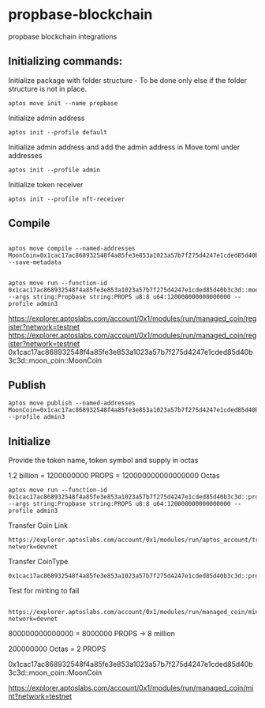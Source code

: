 # propbase-blockchain

propbase blockchain integrations

## Initializing commands:

Initialize package with folder structure - To be done only else if the folder structure is not in place.

```
aptos move init --name propbase

```

Initialize admin address

```
aptos init --profile default
```

Initialize admin address and add the admin address in Move.toml under addresses

```
aptos init --profile admin
```

Initialize token receiver

```
aptos init --profile nft-receiver
```

## Compile

```

aptos move compile --named-addresses MoonCoin=0x1cac17ac868932548f4a85fe3e853a1023a57b7f275d4247e1cded85d40b3c3d --save-metadata


aptos move run --function-id 0x1cac17ac868932548f4a85fe3e853a1023a57b7f275d4247e1cded85d40b3c3d::mooncoin::initialize --args string:Propbase string:PROPS u8:8 u64:120000000000000000 --profile admin3
```

https://explorer.aptoslabs.com/account/0x1/modules/run/managed_coin/register?network=testnet
https://explorer.aptoslabs.com/account/0x1/modules/run/managed_coin/register?network=testnet
0x1cac17ac868932548f4a85fe3e853a1023a57b7f275d4247e1cded85d40b3c3d::moon_coin::MoonCoin

## Publish

```
aptos move publish --named-addresses MoonCoin=0x1cac17ac868932548f4a85fe3e853a1023a57b7f275d4247e1cded85d40b3c3d --profile admin3
```

## Initialize

Provide the token name, token symbol and supply in octas

1.2 billion = 1200000000 PROPS = 120000000000000000 Octas

```
aptos move run --function-id 0x1cac17ac868932548f4a85fe3e853a1023a57b7f275d4247e1cded85d40b3c3d::propbase_coin_14::initialize --args string:Propbase string:PROPS u8:8 u64:120000000000000000 --profile admin3
```

Transfer Coin Link

```
https://explorer.aptoslabs.com/account/0x1/modules/run/aptos_account/transfer_coins?network=devnet

```

Transfer CoinType

```
0x1cac17ac868932548f4a85fe3e853a1023a57b7f275d4247e1cded85d40b3c3d::propbase_coin_14::PropCoin

```

Test for minting to fail

```

https://explorer.aptoslabs.com/account/0x1/modules/run/managed_coin/mint?network=devnet

```

800000000000000 = 8000000 PROPS -> 8 million

200000000 Octas = 2 PROPS

0x1cac17ac868932548f4a85fe3e853a1023a57b7f275d4247e1cded85d40b3c3d::moon_coin::MoonCoin

https://explorer.aptoslabs.com/account/0x1/modules/run/managed_coin/mint?network=testnet
